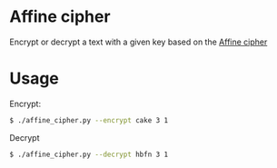 # Affine cipher

Encrypt or decrypt a text with a given key based on the [Affine cipher](https://en.wikipedia.org/wiki/Affine_cipher)

# Usage

Encrypt:

```bash
$ ./affine_cipher.py --encrypt cake 3 1
```

Decrypt

```bash
$ ./affine_cipher.py --decrypt hbfn 3 1
```
